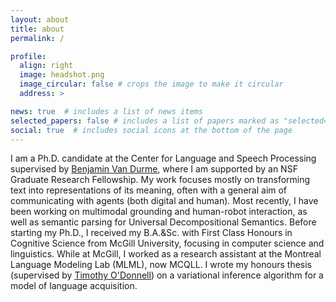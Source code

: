 ```yaml
---
layout: about
title: about
permalink: /

profile:
  align: right
  image: headshot.png
  image_circular: false # crops the image to make it circular
  address: >

news: true  # includes a list of news items
selected_papers: false # includes a list of papers marked as "selected={true}"
social: true  # includes social icons at the bottom of the page
---
```


I am a Ph.D. candidate at the Center for Language and Speech Processing supervised by [Benjamin Van Durme](https://www.cs.jhu.edu/~vandurme/), where I am supported by an NSF Graduate Research Fellowship.
My work focuses mostly on transforming text into representations of its meaning, often with a general aim of communicating with agents (both digital and human).
Most recently, I have been working on multimodal grounding and human-robot interaction, as well as semantic parsing for Universal Decompositional Semantics.
Before starting my Ph.D., I received my B.A.&Sc. with First Class Honours in Cognitive Science from McGill University, focusing in computer science and linguistics.
While at McGill, I worked as a research assistant at the Montreal Language Modeling Lab (MLML), now MCQLL.
I wrote my honours thesis (supervised by [Timothy O'Donnell](https://todonnell.github.io)) on a variational inference algorithm for a model of language acquisition.